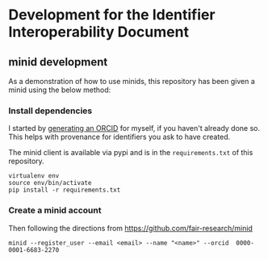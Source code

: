 # Development for the Identifier Interoperability Document

## minid development

As a demonstration of how to use minids, this repository has been given
a minid using the below method:

### Install dependencies

I started by [generating an ORCID](https://orcid.org/my-orcid) for myself, if you haven't already done
so. This helps with provenance for identifiers you ask to have created.

The minid client is available via pypi and is in the `requirements.txt`
of this repository.

```
virtualenv env
source env/bin/activate
pip install -r requirements.txt
```

### Create a minid account

Then following the directions from https://github.com/fair-research/minid

```
minid --register_user --email <email> --name "<name>" --orcid  0000-0001-6683-2270
```

### 
